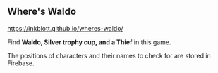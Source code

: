 ## Where's Waldo

https://inkblott.github.io/wheres-waldo/

Find **Waldo, Silver trophy cup, and a Thief** in this game.

The positions of characters and their names to check for are stored in Firebase.

